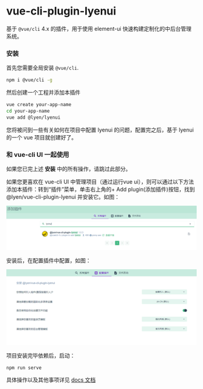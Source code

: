 # vue-cli-plugin-lyenui

基于 `@vue/cli` 4.x 的插件，用于使用 element-ui 快速构建定制化的中后台管理系统。

### 安装

首先您需要全局安装 `@vue/cli`.

```bash
npm i @vue/cli -g
```

然后创建一个工程并添加本插件

```bash
vue create your-app-name
cd your-app-name
vue add @lyen/lyenui
```
您将被问到一些有关如何在项目中配置 lyenui 的问题，配置完之后，基于 lyenui 的一个 vue 项目就创建好了。

### 和 vue-cli UI 一起使用

如果您已完上述 **安装** 中的所有操作，请跳过此部分。

如果您更喜欢在 vue-cli UI 中管理项目（通过运行vue ui），则可以通过以下方法添加本插件：转到“插件”菜单，单击右上角的+ Add plugin(添加插件)按钮，找到 @lyen/vue-cli-plugin-lyenui 并安装它。如图：

![image](lyenui1.PNG)

安装后，在配置插件中配置，如图：

![image](lyenui2.PNG)

项目安装完毕依赖后，启动：

```bash
npm run serve 
```

具体操作以及其他事项详见 [docs 文档](http://10.3.0.126/luidocs/#/zhe-CN)
